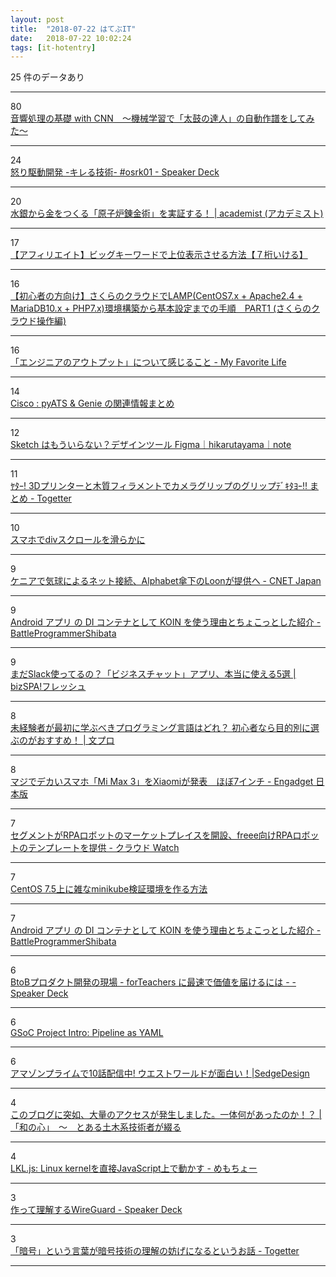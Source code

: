 ```yaml
---
layout: post
title:  "2018-07-22 はてぶIT"
date:   2018-07-22 10:02:24
tags: [it-hotentry]
---
```

25 件のデータあり

<hr><div class="row">
<div class="col-1"><span class="badge badge-pill badge-success h2">80</span></div>
<div class="col-11"><a href='https://qiita.com/woodyOutOfABase/items/01cc43fafe767d3edf62' target='_blank'>音響処理の基礎 with CNN　〜機械学習で「太鼓の達人」の自動作譜をしてみた〜</a></div>
</div>
<hr>
<div class="row">
<div class="col-1"><span class="badge badge-pill badge-success h2">24</span></div>
<div class="col-11"><a href='https://speakerdeck.com/joker1007/nu-riqu-dong-kai-fa-kireruji-shu-number-osrk01?slide=24' target='_blank'>怒り駆動開発 -キレる技術- #osrk01 - Speaker Deck</a></div>
</div>
<hr>
<div class="row">
<div class="col-1"><span class="badge badge-pill badge-success h2">20</span></div>
<div class="col-11"><a href='https://academist-cf.com/projects/72' target='_blank'>水銀から金をつくる「原子炉錬金術」を実証する！ | academist (アカデミスト)</a></div>
</div>
<hr>
<div class="row">
<div class="col-1"><span class="badge badge-pill badge-success h2">17</span></div>
<div class="col-11"><a href='https://manablog.org/affiliate-big-keyword/' target='_blank'>【アフィリエイト】ビッグキーワードで上位表示させる方法【７桁いける】</a></div>
</div>
<hr>
<div class="row">
<div class="col-1"><span class="badge badge-pill badge-success h2">16</span></div>
<div class="col-11"><a href='https://qiita.com/happy41111/items/394a17536a45a2226f4a' target='_blank'>【初心者の方向け】さくらのクラウドでLAMP(CentOS7.x + Apache2.4 + MariaDB10.x + PHP7.x)環境構築から基本設定までの手順　PART1 (さくらのクラウド操作編)</a></div>
</div>
<hr>
<div class="row">
<div class="col-1"><span class="badge badge-pill badge-success h2">16</span></div>
<div class="col-11"><a href='http://abemotion.hatenablog.com/entry/2018/07/22/005000' target='_blank'>「エンジニアのアウトプット」について感じること - My Favorite Life</a></div>
</div>
<hr>
<div class="row">
<div class="col-1"><span class="badge badge-pill badge-success h2">14</span></div>
<div class="col-11"><a href='https://ccieojisan.net/post-1664/' target='_blank'>Cisco : pyATS & Genie の関連情報まとめ</a></div>
</div>
<hr>
<div class="row">
<div class="col-1"><span class="badge badge-pill badge-success h2">12</span></div>
<div class="col-11"><a href='https://note.mu/hikarutayama/n/n3732af263247?magazine_key=m0c9f372ae915' target='_blank'>Sketch はもういらない？デザインツール Figma｜hikarutayama｜note</a></div>
</div>
<hr>
<div class="row">
<div class="col-1"><span class="badge badge-pill badge-success h2">11</span></div>
<div class="col-11"><a href='https://togetter.com/li/1248974' target='_blank'>ﾔﾀｰ! 3Dプリンターと木質フィラメントでカメラグリップのグリップﾃﾞｷﾀﾖｰ!! まとめ - Togetter</a></div>
</div>
<hr>
<div class="row">
<div class="col-1"><span class="badge badge-pill badge-success h2">10</span></div>
<div class="col-11"><a href='https://qiita.com/Mosac/items/707db05206fe9999aa96' target='_blank'>スマホでdivスクロールを滑らかに</a></div>
</div>
<hr>
<div class="row">
<div class="col-1"><span class="badge badge-pill badge-success h2">9</span></div>
<div class="col-11"><a href='https://japan.cnet.com/article/35122772/' target='_blank'>ケニアで気球によるネット接続、Alphabet傘下のLoonが提供へ - CNET Japan</a></div>
</div>
<hr>
<div class="row">
<div class="col-1"><span class="badge badge-pill badge-success h2">9</span></div>
<div class="col-11"><a href='https://ift.tt/2uBESqa' target='_blank'>Android アプリ の DI コンテナとして KOIN を使う理由とちょこっとした紹介 - BattleProgrammerShibata</a></div>
</div>
<hr>
<div class="row">
<div class="col-1"><span class="badge badge-pill badge-success h2">9</span></div>
<div class="col-11"><a href='https://bizspa.jp/post-44488/' target='_blank'>まだSlack使ってるの？「ビジネスチャット」アプリ、本当に使える5選 | bizSPA!フレッシュ</a></div>
</div>
<hr>
<div class="row">
<div class="col-1"><span class="badge badge-pill badge-success h2">8</span></div>
<div class="col-11"><a href='https://b-programming.com/wannabe/post-460/' target='_blank'>未経験者が最初に学ぶべきプログラミング言語はどれ？ 初心者なら目的別に選ぶのがおすすめ！ | 文プロ</a></div>
</div>
<hr>
<div class="row">
<div class="col-1"><span class="badge badge-pill badge-success h2">8</span></div>
<div class="col-11"><a href='https://japanese.engadget.com/2018/07/20/mi-max-3-xiaomi-6-9/' target='_blank'>マジでデカいスマホ「Mi Max 3」をXiaomiが発表　ほぼ7インチ - Engadget 日本版</a></div>
</div>
<hr>
<div class="row">
<div class="col-1"><span class="badge badge-pill badge-success h2">7</span></div>
<div class="col-11"><a href='https://cloud.watch.impress.co.jp/docs/news/1133967.html' target='_blank'>セグメントがRPAロボットのマーケットプレイスを開設、freee向けRPAロボットのテンプレートを提供 - クラウド Watch</a></div>
</div>
<hr>
<div class="row">
<div class="col-1"><span class="badge badge-pill badge-success h2">7</span></div>
<div class="col-11"><a href='https://qiita.com/zembutsu/items/b782dcd97d8058c15d40' target='_blank'>CentOS 7.5上に雑なminikube検証環境を作る方法</a></div>
</div>
<hr>
<div class="row">
<div class="col-1"><span class="badge badge-pill badge-success h2">7</span></div>
<div class="col-11"><a href='https://bps-tomoya.hateblo.jp/entry/2018/07/21/142503' target='_blank'>Android アプリ の DI コンテナとして KOIN を使う理由とちょこっとした紹介 - BattleProgrammerShibata</a></div>
</div>
<hr>
<div class="row">
<div class="col-1"><span class="badge badge-pill badge-success h2">6</span></div>
<div class="col-11"><a href='https://speakerdeck.com/kechol/btobpurodakutokai-fa-falsexian-chang-forteachers-nizui-su-dejia-zhi-wojie-keruniha' target='_blank'>BtoBプロダクト開発の現場 - forTeachers に最速で価値を届けるには - - Speaker Deck</a></div>
</div>
<hr>
<div class="row">
<div class="col-1"><span class="badge badge-pill badge-success h2">6</span></div>
<div class="col-11"><a href='https://jenkins.io/blog/2018/06/15/simple-pull-request-plugin/' target='_blank'>GSoC Project Intro: Pipeline as YAML</a></div>
</div>
<hr>
<div class="row">
<div class="col-1"><span class="badge badge-pill badge-success h2">6</span></div>
<div class="col-11"><a href='https://www.sedge-design.com/2018/07/west-world.html' target='_blank'>アマゾンプライムで10話配信中! ウエストワールドが面白い！|SedgeDesign</a></div>
</div>
<hr>
<div class="row">
<div class="col-1"><span class="badge badge-pill badge-success h2">4</span></div>
<div class="col-11"><a href='https://wanokokoro-civileng.com/180721_access_buzz/' target='_blank'>このブログに突如、大量のアクセスが発生しました。一体何があったのか！？ | 「和の心」　〜　とある土木系技術者が綴る</a></div>
</div>
<hr>
<div class="row">
<div class="col-1"><span class="badge badge-pill badge-success h2">4</span></div>
<div class="col-11"><a href='https://retrage01.hateblo.jp/entry/2018/07/21/153000' target='_blank'>LKL.js: Linux kernelを直接JavaScript上で動かす - めもちょー</a></div>
</div>
<hr>
<div class="row">
<div class="col-1"><span class="badge badge-pill badge-success h2">3</span></div>
<div class="col-11"><a href='https://speakerdeck.com/fadis/zuo-tuteli-jie-suruwireguard' target='_blank'>作って理解するWireGuard - Speaker Deck</a></div>
</div>
<hr>
<div class="row">
<div class="col-1"><span class="badge badge-pill badge-success h2">3</span></div>
<div class="col-11"><a href='https://togetter.com/li/1248882' target='_blank'>「暗号」という言葉が暗号技術の理解の妨げになるというお話 - Togetter</a></div>
</div>
<hr>
